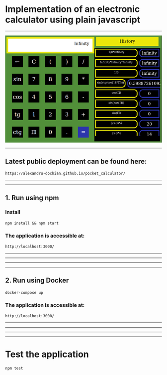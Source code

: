 # Implementation of an electronic calculator using plain javascript

<hr/>

![PC](readme_resources/snapshot.png)

<hr/>

## Latest public deployment can be found here:

```
https://alexandru-dochian.github.io/pocket_calculator/
```

<hr/>
<hr/>

## 1. Run using npm

### Install

```
npm install && npm start
```

### The application is accessible at:

```
http://localhost:3000/
```

<hr/>
<hr/>
<hr/>
<hr/>

## 2. Run using Docker

```
docker-compose up
```

### The application is accessible at:

```
http://localhost:3000/
```

<hr/>
<hr/>
<hr/>
<hr/>

# Test the application

```
npm test
```
